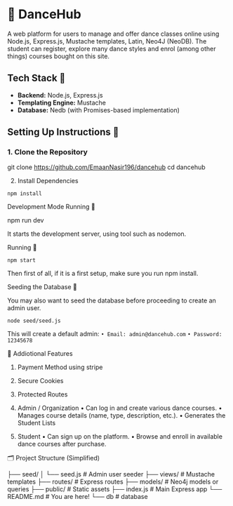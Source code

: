 # 💃 DanceHub


A web platform for users to manage and offer dance classes online using Node.js, Express.js, Mustache templates, Latin, Neo4J (NeoDB). The student can register, explore many dance styles and enrol (among other things) courses bought on this site.


##  Tech Stack 🚀

- **Backend:** Node.js, Express.js
- **Templating Engine:** Mustache
- **Database:** Nedb (with Promises-based implementation)

## Setting Up Instructions 🔧 

### 1. Clone the Repository

git clone https://github.com/EmaanNasir196/dancehub
cd dancehub

2. Install Dependencies

`npm install`

Development Mode Running 🧪 

npm run dev

It starts the development server, using tool such as nodemon.

 Running 🚀

`npm start`

Then first of all, if it is a first setup, make sure you run npm install.

Seeding the Database 🌱

You may also want to seed the database before proceeding to create an admin user.

`node seed/seed.js`

This will create a default admin:
`• Email: admin@dancehub.com`
`• Password: 12345678`

👥 Addiotional Features
1. Payment Method using stripe 
2. Secure Cookies 
3. Protected Routes

4. Admin / Organization
   • Can log in and create various dance courses.
   • Manages course details (name, type, description, etc.).
   • Generates the Student Lists
    
5. Student
   • Can sign up on the platform.
   • Browse and enroll in available dance courses after purchase.

🗂 Project Structure (Simplified)

├── seed/
│ └── seed.js # Admin user seeder
├── views/ # Mustache templates
├── routes/ # Express routes
├── models/ # Neo4j models or queries
├── public/ # Static assets
├── index.js # Main Express app
└── README.md # You are here!
└── db # database
